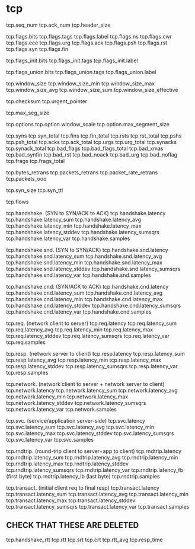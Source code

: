 # tcp

tcp.seq_num
tcp.ack_num
tcp.header_size

tcp.flags.bits
tcp.flags.tags
tcp.flags.label
tcp.flags.ns
tcp.flags.cwr
tcp.flags.ece
tcp.flags.urg
tcp.flags.ack
tcp.flags.psh
tcp.flags.rst
tcp.flags.syn
tcp.flags.fin

tcp.flags_init.bits
tcp.flags_init.tags
tcp.flags_init.label

tcp.flags_union.bits
tcp.flags_union.tags
tcp.flags_union.label

tcp.window_size
tcp.window_size_min
tcp.window_size_max
tcp.window_size_avg
tcp.window_size_sum
tcp.window_size_effective

tcp.checksum
tcp.urgent_pointer

tcp.max_seg_size

tcp.options
tcp.option.window_scale
tcp.option.max_segment_size

tcp.syns
tcp.syn_total
tcp.fins
tcp.fin_total
tcp.rsts
tcp.rst_total
tcp.pshs
tcp.psh_total
tcp.acks
tcp.ack_total
tcp.urgs
tcp.urg_total
tcp.synacks
tcp.synack_total
tcp.bad_flags
tcp.bad_flags_total
tcp.bad_xmas
tcp.bad_synfin
tcp.bad_rst
tcp.bad_noack
tcp.bad_urg
tcp.bad_noflag
tcp.frags
tcp.frags_total

tcp.bytes_retrans
tcp.packets_retrans
tcp.packet_rate_retrans
tcp.packets_ooo

tcp.syn_size
tcp.syn_ttl

tcp.flows

tcp.handshake. (SYN to SYN/ACK to ACK)
tcp.handshake.latency
tcp.handshake.latency_sum
tcp.handshake.latency_avg
tcp.handshake.latency_min
tcp.handshake.latency_max
tcp.handshake.latency_stddev
tcp.handshake.latency_sumsqrs
tcp.handshake.latency_var
tcp.handshake.samples

tcp.handshake.snd. (SYN to SYN/ACK)
tcp.handshake.snd.latency
tcp.handshake.snd.latency_sum
tcp.handshake.snd.latency_avg
tcp.handshake.snd.latency_min
tcp.handshake.snd.latency_max
tcp.handshake.snd.latency_stddev
tcp.handshake.snd.latency_sumsqrs
tcp.handshake.snd.latency_var
tcp.handshake.snd.samples

tcp.handshake.cnd. (SYN/ACK to ACK)
tcp.handshake.cnd.latency
tcp.handshake.cnd.latency_sum
tcp.handshake.cnd.latency_avg
tcp.handshake.cnd.latency_min
tcp.handshake.cnd.latency_max
tcp.handshake.cnd.latency_stddev
tcp.handshake.cnd.latency_sumsqrs
tcp.handshake.cnd.latency_var
tcp.handshake.cnd.samples

tcp.req. (network client to server)
tcp.req.latency
tcp.req.latency_sum
tcp.req.latency_avg
tcp.req.latency_min
tcp.req.latency_max
tcp.req.latency_stddev
tcp.req.latency_sumsqrs
tcp.req.latency_var
tcp.req.samples

tcp.resp. (network server to client)
tcp.resp.latency
tcp.resp.latency_sum
tcp.resp.latency_avg
tcp.resp.latency_min
tcp.resp.latency_max
tcp.resp.latency_stddev
tcp.resp.latency_sumsqrs
tcp.resp.latency_var
tcp.resp.samples

tcp.network. (network client to server + network server to client)
tcp.network.latency
tcp.network.latency_sum
tcp.network.latency_avg
tcp.network.latency_min
tcp.network.latency_max
tcp.network.latency_stddev
tcp.network.latency_sumsqrs
tcp.network.latency_var
tcp.network.samples

tcp.svc. (service/application server-side)
tcp.svc.latency
tcp.svc.latency_sum
tcp.svc.latency_avg
tcp.svc.latency_min
tcp.svc.latency_max
tcp.svc.latency_stddev
tcp.svc.latency_sumsqrs
tcp.svc.latency_var
tcp.svc.samples

tcp.rndtrip. (round-trip client to server+app to client)
tcp.rndtrip.latency
tcp.rndtrip.latency_sum
tcp.rndtrip.latency_avg
tcp.rndtrip.latency_min
tcp.rndtrip.latency_max
tcp.rndtrip.latency_stddev
tcp.rndtrip.latency_sumsqrs
tcp.rndtrip.latency_var
tcp.rndtrip.latency_fb (first byte)
tcp.rndtrip.latency_lb (last byte)
tcp.rndtrip.samples

tcp.transact. (initial client req to final resp)
tcp.transact.latency
tcp.transact.latency_sum
tcp.transact.latency_avg
tcp.transact.latency_min
tcp.transact.latency_max
tcp.transact.latency_stddev
tcp.transact.latency_sumsqrs
tcp.transact.latency_var
tcp.transact.samples

CHECK THAT THESE ARE DELETED
----------
tcp.handshake_rtt
tcp.rtt
  tcp.srt
  tcp.crt
tcp.rtt_avg
tcp.resp_time
